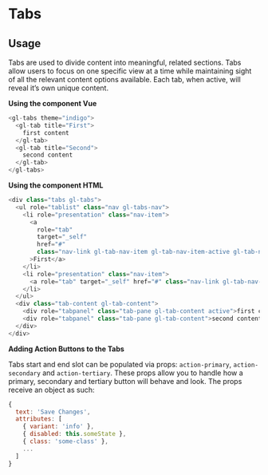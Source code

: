 # Tabs

<!-- STORY -->
## Usage
Tabs are used to divide content into meaningful, related sections. Tabs allow users to focus on one specific view at a time while maintaining sight of all the relevant content options available. Each tab, when active, will reveal it’s own unique content.

**Using the component Vue**

~~~js
<gl-tabs theme="indigo">
  <gl-tab title="First">
    first content
  </gl-tab>
  <gl-tab title="Second">
    second content
  </gl-tab>
</gl-tabs>
~~~

**Using the component HTML**

~~~js
<div class="tabs gl-tabs">
  <ul role="tablist" class="nav gl-tabs-nav">
    <li role="presentation" class="nav-item">
      <a
        role="tab"
        target="_self"
        href="#"
        class="nav-link gl-tab-nav-item gl-tab-nav-item-active gl-tab-nav-item-active-indigo"
      >First</a>
    </li>
    <li role="presentation" class="nav-item">
      <a role="tab" target="_self" href="#" class="nav-link gl-tab-nav-item">Second</a>
    </li>
  </ul>
  <div class="tab-content gl-tab-content">
    <div role="tabpanel" class="tab-pane gl-tab-content active">first content</div>
    <div role="tabpanel" class="tab-pane gl-tab-content">second content</div>
  </div>
</div>
~~~

**Adding Action Buttons to the Tabs**

Tabs start and end slot can be populated via props: `action-primary`, `action-secondary` and `action-tertiary`.
These props allow you to handle how a primary, secondary and tertiary button will behave and look. The props receive an object as such:
~~~js
{
  text: 'Save Changes',
  attributes: [
    { variant: 'info' },
    { disabled: this.someState },
    { class: 'some-class' },
    ...
  ]
}
~~~
